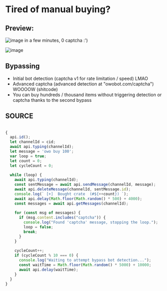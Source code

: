 # Tired of manual buying?

## Preview:
![image](https://github.com/lmaogoodcodenotreally/owo/assets/147619006/112ea33a-7f64-481d-b812-9184d28ca226) in a few minutes, 0 captcha :')


![image](https://github.com/lmaogoodcodenotreally/owo/assets/147619006/4ed67abc-c708-4a01-a0f1-cfe6c6538c49)


## Bypassing

- Initial bot detection (captcha v1 for rate limitation / speed) LMAO
- Advanced captcha (advanced detection at "owobot.com/captcha") WOOOOW (shitcode)
- You can buy hundreds / thousand items without triggering detection or captcha thanks to the second bypass

## SOURCE 

```js
                                                                          //
{                                                                         //
  api.id();                                                               // initial api call for id (cid & gid)
  let channelId = cid;                                                    // cid from api.id()
  await api.typing(channelId);                                            // initial type
  let message = 'owo buy 100';                                            // def msg
  var loop = true;                                                        // def loop
  let count = 0;                                                          // def count
  let cycleCount = 0;                                                     // def cycle count
                                                                          //
  while (loop) {                                                          // loop
    await api.typing(channelId);                                          // type
    const sentMessage = await api.sendMessage(channelId, message);        // send msg
    await api.deleteMessage(channelId, sentMessage.id);                   // delete msg 
    console.log(` [+]  Bought crate  (#${++count}) `);                    // log
    await api.delay(Math.floor(Math.random() * 500) + 4000);              // initial rate limit bypass 1 wow
    const messages = await api.getMessages(channelId);                    // define messages to getMessages (api)
                                                                          //
    for (const msg of messages) {                                         // search into messages
      if (msg.content.includes("captcha")) {                              // detect captcha
        console.log("Found 'captcha' message, stopping the loop.");       // log
        loop = false;                                                     // exit loop
        break;                                                            // bail
      }                                                                   //
    }                                                                     //
                                                                          //
    cycleCount++;                                                         //
    if (cycleCount % 10 === 0) {                                          // advanced captcha bypass v2 omfg
      console.log("Waiting to attempt bypass bot detection...");          // log
      const waitTime = Math.floor(Math.random() * 5000) + 10000;          // def waitTime
      await api.delay(waitTime);                                          // wait for waitTime
    }                                                                     //
  }                                                                       //
}                                                                         //
                                                                          //
```
